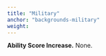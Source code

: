 ```yaml
---
title: "Military"
anchor: "backgrounds-military"
weight:
---
```




**Ability Score Increase.**   None. 


